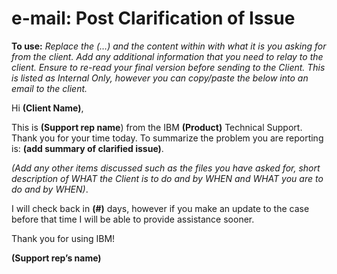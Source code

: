 # e-mail: Post Clarification of Issue

**To use:** _Replace the (…) and the content within with what it is you asking for from the client. Add any additional information that you need to relay to the client. Ensure to re-read your final version before sending to the Client. This is listed as Internal Only, however you can copy/paste the below into an email to the client._

Hi **(Client Name)**,

This is **(Support rep name**) from the IBM **(Product)** Technical Support. Thank you for your time today. To summarize the problem you are reporting is: **(add summary of clarified issue)**.

_(Add any other items discussed such as the files you have asked for, short description of WHAT the Client is to do and by WHEN and WHAT you are to do and by WHEN)_.

I will check back in **(#)** days, however if you make an update to the case before that time I will be able to provide assistance sooner.

Thank you for using IBM!

**(Support rep’s name)**
